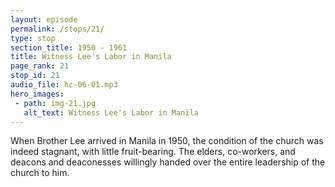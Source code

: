 ```yaml
---
layout: episode
permalink: /stops/21/
type: stop
section_title: 1950 - 1961
title: Witness Lee's Labor in Manila
page_rank: 21
stop_id: 21
audio_file: hc-06-01.mp3
hero_images:
 - path: img-21.jpg
   alt_text: Witness Lee's Labor in Manila
---
```


When Brother Lee arrived in Manila in 1950, the condition of the church was indeed stagnant, with little fruit-bearing. The elders, co-workers, and deacons and deaconesses willingly handed over the entire leadership of the church to him.  

<!--- TRANSCRIPT
When Brother Lee arrived in Manila in 1950, he found the condition of the church to be less than ideal. The church life was stagnant, with little fruit-bearing, and the organic function of the saints was not evident in the services. Recognizing the need for change, all three groups of serving ones — the elders, the co-workers, and the deacons and deaconesses — humbly confessed their shortcomings and willingly handed over the leadership of the church entirely to Brother Lee. They earnestly requested him to take charge of the church, the work, and all the services. Brother Lee acceded to their request.
-->